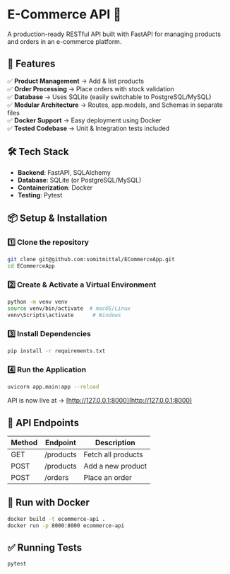 # E-Commerce API 🛒

A production-ready RESTful API built with FastAPI for managing products and orders in an e-commerce platform.

## 🚀 Features

✅ **Product Management** → Add & list products  
✅ **Order Processing** → Place orders with stock validation  
✅ **Database** → Uses SQLite (easily switchable to PostgreSQL/MySQL)  
✅ **Modular Architecture** → Routes, app.models, and Schemas in separate files  
✅ **Docker Support** → Easy deployment using Docker  
✅ **Tested Codebase** → Unit & Integration tests included  

## 🛠 Tech Stack

- **Backend**: FastAPI, SQLAlchemy
- **Database**: SQLite (or PostgreSQL/MySQL)
- **Containerization**: Docker
- **Testing**: Pytest

## 📦 Setup & Installation

### 1️⃣ Clone the repository

```bash
git clone git@github.com:somitmittal/ECommerceApp.git
cd ECommerceApp
```

### 2️⃣ Create & Activate a Virtual Environment

```bash
python -m venv venv
source venv/bin/activate  # macOS/Linux
venv\Scripts\activate      # Windows
```

### 3️⃣ Install Dependencies

```bash
pip install -r requirements.txt
```

### 4️⃣ Run the Application

```bash
uvicorn app.main:app --reload
```

API is now live at → [http://127.0.0.1:8000](http://127.0.0.1:8000)

## 📌 API Endpoints

| Method | Endpoint    | Description        |
|--------|------------|--------------------|
| GET    | /products  | Fetch all products |
| POST   | /products  | Add a new product  |
| POST   | /orders    | Place an order     |

## 🐳 Run with Docker

```bash
docker build -t ecommerce-api .
docker run -p 8000:8000 ecommerce-api
```

## ✅ Running Tests

```bash
pytest
